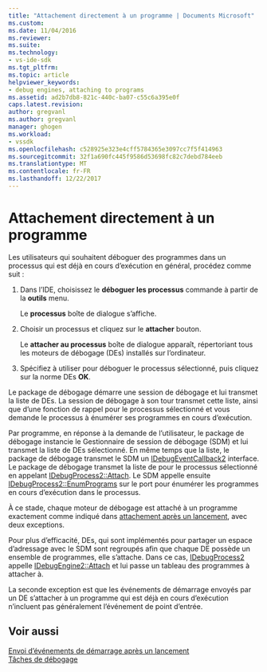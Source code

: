 ```yaml
---
title: "Attachement directement à un programme | Documents Microsoft"
ms.custom: 
ms.date: 11/04/2016
ms.reviewer: 
ms.suite: 
ms.technology:
- vs-ide-sdk
ms.tgt_pltfrm: 
ms.topic: article
helpviewer_keywords:
- debug engines, attaching to programs
ms.assetid: ad2b7db8-821c-440c-ba07-c55c6a395e0f
caps.latest.revision: 
author: gregvanl
ms.author: gregvanl
manager: ghogen
ms.workload:
- vssdk
ms.openlocfilehash: c528925e323e4cff5784365e3097cc7f5f414963
ms.sourcegitcommit: 32f1a690fc445f9586d53698fc82c7debd784eeb
ms.translationtype: MT
ms.contentlocale: fr-FR
ms.lasthandoff: 12/22/2017
---
```

# <a name="attaching-directly-to-a-program"></a>Attachement directement à un programme
Les utilisateurs qui souhaitent déboguer des programmes dans un processus qui est déjà en cours d’exécution en général, procédez comme suit :  
  
1.  Dans l’IDE, choisissez le **déboguer les processus** commande à partir de la **outils** menu.  
  
     Le **processus** boîte de dialogue s’affiche.  
  
2.  Choisir un processus et cliquez sur le **attacher** bouton.  
  
     Le **attacher au processus** boîte de dialogue apparaît, répertoriant tous les moteurs de débogage (DEs) installés sur l’ordinateur.  
  
3.  Spécifiez à utiliser pour déboguer le processus sélectionné, puis cliquez sur la norme DEs **OK**.  
  
 Le package de débogage démarre une session de débogage et lui transmet la liste de DEs. La session de débogage à son tour transmet cette liste, ainsi que d’une fonction de rappel pour le processus sélectionné et vous demande le processus à énumérer ses programmes en cours d’exécution.  
  
 Par programme, en réponse à la demande de l’utilisateur, le package de débogage instancie le Gestionnaire de session de débogage (SDM) et lui transmet la liste de DEs sélectionné. En même temps que la liste, le package de débogage transmet le SDM un [IDebugEventCallback2](../../extensibility/debugger/reference/idebugeventcallback2.md) interface. Le package de débogage transmet la liste de pour le processus sélectionné en appelant [IDebugProcess2::Attach](../../extensibility/debugger/reference/idebugprocess2-attach.md). Le SDM appelle ensuite [IDebugProcess2::EnumPrograms](../../extensibility/debugger/reference/idebugprocess2-enumprograms.md) sur le port pour énumérer les programmes en cours d’exécution dans le processus.  
  
 À ce stade, chaque moteur de débogage est attaché à un programme exactement comme indiqué dans [attachement après un lancement](../../extensibility/debugger/attaching-after-a-launch.md), avec deux exceptions.  
  
 Pour plus d’efficacité, DEs, qui sont implémentés pour partager un espace d’adressage avec le SDM sont regroupés afin que chaque DE possède un ensemble de programmes, elle s’attache. Dans ce cas, [IDebugProcess2](../../extensibility/debugger/reference/idebugprocess2.md) appelle [IDebugEngine2::Attach](../../extensibility/debugger/reference/idebugengine2-attach.md) et lui passe un tableau des programmes à attacher à.  
  
 La seconde exception est que les événements de démarrage envoyés par un DE s’attacher à un programme qui est déjà en cours d’exécution n’incluent pas généralement l’événement de point d’entrée.  
  
## <a name="see-also"></a>Voir aussi  
 [Envoi d’événements de démarrage après un lancement](../../extensibility/debugger/sending-startup-events-after-a-launch.md)   
 [Tâches de débogage](../../extensibility/debugger/debugging-tasks.md)